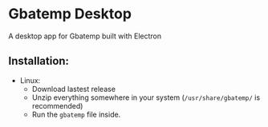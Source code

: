 # Gbatemp Desktop
A desktop app for Gbatemp built with Electron

## Installation:

- Linux:
  - Download lastest release
  - Unzip everything somewhere in your system (```/usr/share/gbatemp/``` is recommended)
  - Run the ```gbatemp``` file inside.
